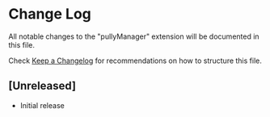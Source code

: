 # Change Log

All notable changes to the "pullyManager" extension will be documented in this file.

Check [Keep a Changelog](http://keepachangelog.com/) for recommendations on how to structure this file.

## [Unreleased]

- Initial release